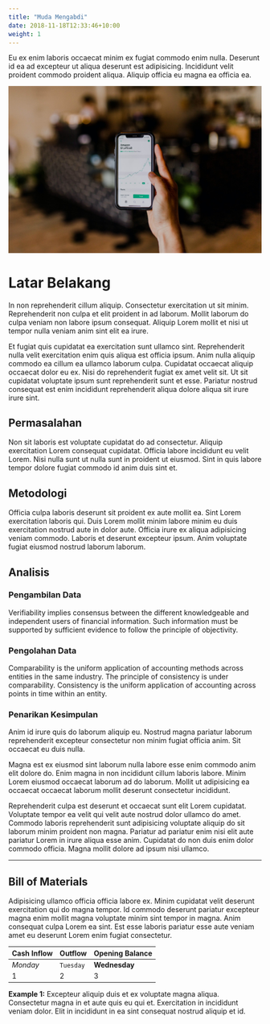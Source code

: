 ```yaml
---
title: "Muda Mengabdi"
date: 2018-11-18T12:33:46+10:00
weight: 1
---
```


Eu ex enim laboris occaecat minim ex fugiat commodo enim nulla. Deserunt id ea ad excepteur ut aliqua deserunt est adipisicing. Incididunt velit proident commodo proident aliqua. Aliquip officia eu magna ea officia ea.

![Accounting Services](/images/austin-distel-nGc5RT2HmF0-unsplash.jpg)

# Latar Belakang

In non reprehenderit cillum aliquip. Consectetur exercitation ut sit minim. Reprehenderit non culpa et elit proident in ad laborum. Mollit laborum do culpa veniam non labore ipsum consequat. Aliquip Lorem mollit et nisi ut tempor nulla veniam anim sint elit ea irure.

Et fugiat quis cupidatat ea exercitation sunt ullamco sint. Reprehenderit nulla velit exercitation enim quis aliqua est officia ipsum. Anim nulla aliquip commodo ea cillum ea ullamco laborum culpa. Cupidatat occaecat aliquip occaecat dolor eu ex. Nisi do reprehenderit fugiat ex amet velit sit. Ut sit cupidatat voluptate ipsum sunt reprehenderit sunt et esse. Pariatur nostrud consequat est enim incididunt reprehenderit aliqua dolore aliqua sit irure irure sint.

## Permasalahan

Non sit laboris est voluptate cupidatat do ad consectetur. Aliquip exercitation Lorem consequat cupidatat. Officia labore incididunt eu velit Lorem. Nisi nulla sunt ut nulla sunt in proident ut eiusmod. Sint in quis labore tempor dolore fugiat commodo id anim duis sint et.

## Metodologi

Officia culpa laboris deserunt sit proident ex aute mollit ea. Sint Lorem exercitation laboris qui. Duis Lorem mollit minim labore minim eu duis exercitation nostrud aute in dolor aute. Officia irure ex aliqua adipisicing veniam commodo. Laboris et deserunt excepteur ipsum. Anim voluptate fugiat eiusmod nostrud laborum laborum.

## Analisis

### Pengambilan Data

Verifiability implies consensus between the different knowledgeable and independent users of financial information. Such information must be supported by sufficient evidence to follow the principle of objectivity.

### Pengolahan Data

Comparability is the uniform application of accounting methods across entities in the same industry. The principle of consistency is under comparability. Consistency is the uniform application of accounting across points in time within an entity.

### Penarikan Kesimpulan

Anim id irure quis do laborum aliquip eu. Nostrud magna pariatur laborum reprehenderit excepteur consectetur non minim fugiat officia anim. Sit occaecat eu duis nulla.

Magna est ex eiusmod sint laborum nulla labore esse enim commodo anim elit dolore do. Enim magna in non incididunt cillum laboris labore. Minim Lorem eiusmod occaecat laborum ad do laborum. Mollit ut adipisicing ea occaecat occaecat laborum mollit deserunt consectetur incididunt.

Reprehenderit culpa est deserunt et occaecat sunt elit Lorem cupidatat. Voluptate tempor ea velit qui velit aute nostrud dolor ullamco do amet. Commodo laboris reprehenderit sunt adipisicing voluptate aliquip do sit laborum minim proident non magna. Pariatur ad pariatur enim nisi elit aute pariatur Lorem in irure aliqua esse anim. Cupidatat do non duis enim dolor commodo officia. Magna mollit dolore ad ipsum nisi ullamco.

---

## Bill of Materials

Adipisicing ullamco officia officia labore ex. Minim cupidatat velit deserunt exercitation qui do magna tempor. Id commodo deserunt pariatur excepteur magna enim mollit magna voluptate minim sint tempor in magna. Anim consequat culpa Lorem ea sint. Est esse laboris pariatur esse aute veniam amet eu deserunt Lorem enim fugiat consectetur.

| Cash Inflow | Outflow   | Opening Balance |
| ----------- | --------- | --------------- |
| _Monday_    | `Tuesday` | **Wednesday**   |
| 1           | 2         | 3               |

**Example 1:** Excepteur aliquip duis et ex voluptate magna aliqua. Consectetur magna in et aute quis eu qui et. Exercitation in incididunt veniam dolor. Elit in incididunt in ea sint consequat nostrud aliquip et id.
